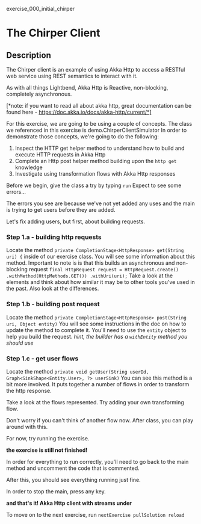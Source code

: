 exercise_000_initial_chirper

# The Chirper Client

## Description 
The Chirper client is an example of using Akka Http to access 
a RESTful web service using REST semantics to interact with it. 

As with all things Lightbend, Akka Http is Reactive, non-blocking, completely
asynchronous. 

[*note: if you want to read all about akka http, great documentation can be found here - https://doc.akka.io/docs/akka-http/current/*]

For this exercise, we are going to be using a couple of concepts.
The class we referenced in this exercise is demo.ChirperClientSimulator
In order to demonstrate those concepts, we're going to do the following:

1) Inspect the HTTP get helper method to understand how to build and execute HTTP requests in Akka Http
2) Complete an Http post helper method building upon the `http get` knowledge
3) Investigate using transformation flows with Akka Http responses

Before we begin, give the class a try by typing `run`
Expect to see some errors...

The errors you see are because we've not yet added any uses and the 
main is trying to get users before they are added. 

Let's fix adding users, but first, about building requests.

### Step 1.a - building http requests
Locate the method `private CompletionStage<HttpResponse> get(String uri) {`
inside of our exercise class. You will see some information about this method. 
Important to note is is that this builds an asynchronous and non-blocking request
    ```final HttpRequest request = HttpRequest.create()
                    .withMethod(HttpMethods.GET())
                    .withUri(uri);```
Take a look at the elements and think about how similar it may be to other tools you've used in the past. 
Also look at the differences. 

### Step 1.b - building post request
Locate the method `private CompletionStage<HttpResponse> post(String uri, Object entity)`
You will see some instructions in the doc on how to update the method to complete it. 
You'll need to use the `entity` object to help you build the request. 
*hint, the builder has a `withEntity` method you should use*

### Step 1.c - get user flows
Locate the method `private void getUser(String userId, Graph<SinkShape<Entity.User>, ?> userSink)`
You can see this method is a bit more involved. It puts together a number of flows
in order to transform the http response. 

Take a look at the flows represented. Try adding your own transforming flow.

Don't worry if you can't think of another flow now. After class, you can play around with this. 

For now, try running the exercise.

**the exercise is still not finished!**

In order for everything to run correctly, you'll need to go back to the main 
method and uncomment the code that is commented. 

After this, you should see everything running just fine. 

In order to stop the main, press any key. 

**and that's it! Akka Http client with streams under**

To move on to the next exercise, run `nextExercise pullSolution reload`
